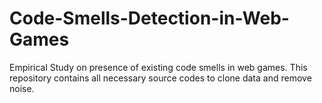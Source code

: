 # Code-Smells-Detection-in-Web-Games
Empirical Study on presence of existing code smells in web games. This repository contains all necessary source codes to clone data and  remove noise. 
